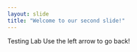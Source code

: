 ```yaml
---
layout: slide
title: "Welcome to our second slide!"
---
```

Testing Lab
Use the left arrow to go back!
